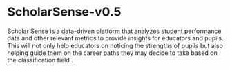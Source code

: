# ScholarSense-v0.5
Scholar Sense is a data-driven platform that analyzes student performance data and other relevant metrics to provide insights for educators and pupils. This will not only help educators on noticing the strengths of pupils but also helping guide them on the career paths they may decide to take based on the classification field .
